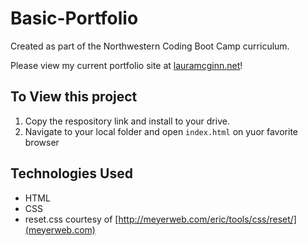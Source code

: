# Basic-Portfolio
Created as part of the Northwestern Coding Boot Camp curriculum.

Please view my current portfolio site at [lauramcginn.net](lauramcginn.net)!

## To View this project
1. Copy the respository link and install to your drive.
2. Navigate to your local folder and open `index.html` on yuor favorite browser

## Technologies Used
- HTML
- CSS
- reset.css courtesy of [http://meyerweb.com/eric/tools/css/reset/](meyerweb.com)
